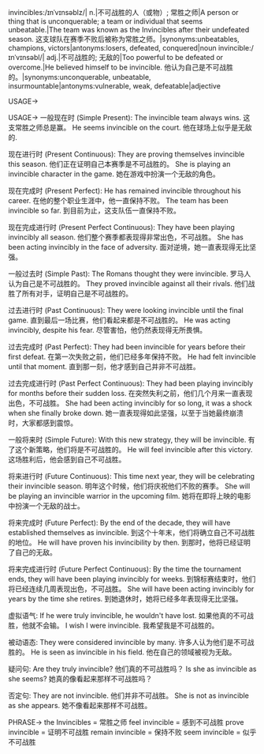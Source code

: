 invincibles:/ɪnˈvɪnsəblz/| n.|不可战胜的人（或物）; 常胜之师|A person or thing that is unconquerable; a team or individual that seems unbeatable.|The team was known as the Invincibles after their undefeated season.  这支球队在赛季不败后被称为常胜之师。|synonyms:unbeatables, champions, victors|antonyms:losers, defeated, conquered|noun
invincible:/ɪnˈvɪnsəbl/| adj.|不可战胜的; 无敌的|Too powerful to be defeated or overcome.|He believed himself to be invincible. 他认为自己是不可战胜的。|synonyms:unconquerable, unbeatable, insurmountable|antonyms:vulnerable, weak, defeatable|adjective


USAGE->

USAGE->
一般现在时 (Simple Present):
The invincible team always wins.  这支常胜之师总是赢。
He seems invincible on the court.  他在球场上似乎是无敌的.

现在进行时 (Present Continuous):
They are proving themselves invincible this season. 他们正在证明自己本赛季是不可战胜的。
She is playing an invincible character in the game.  她在游戏中扮演一个无敌的角色。


现在完成时 (Present Perfect):
He has remained invincible throughout his career.  在他的整个职业生涯中，他一直保持不败。
The team has been invincible so far.  到目前为止，这支队伍一直保持不败。

现在完成进行时 (Present Perfect Continuous):
They have been playing invincibly all season. 他们整个赛季都表现得非常出色，不可战胜。
She has been acting invincibly in the face of adversity.  面对逆境，她一直表现得无比坚强。

一般过去时 (Simple Past):
The Romans thought they were invincible. 罗马人认为自己是不可战胜的。
They proved invincible against all their rivals. 他们战胜了所有对手，证明自己是不可战胜的。


过去进行时 (Past Continuous):
They were looking invincible until the final game. 直到最后一场比赛，他们看起来都是不可战胜的。
He was acting invincibly, despite his fear. 尽管害怕，他仍然表现得无所畏惧。


过去完成时 (Past Perfect):
They had been invincible for years before their first defeat. 在第一次失败之前，他们已经多年保持不败。
He had felt invincible until that moment. 直到那一刻，他才感到自己并非不可战胜。

过去完成进行时 (Past Perfect Continuous):
They had been playing invincibly for months before their sudden loss. 在突然失利之前，他们几个月来一直表现出色，不可战胜。
She had been acting invincibly for so long, it was a shock when she finally broke down. 她一直表现得如此坚强，以至于当她最终崩溃时，大家都感到震惊。

一般将来时 (Simple Future):
With this new strategy, they will be invincible. 有了这个新策略，他们将是不可战胜的。
He will feel invincible after this victory.  这场胜利后，他会感到自己不可战胜。


将来进行时 (Future Continuous):
This time next year, they will be celebrating their invincible season. 明年这个时候，他们将庆祝他们不败的赛季。
She will be playing an invincible warrior in the upcoming film. 她将在即将上映的电影中扮演一个无敌的战士。

将来完成时 (Future Perfect):
By the end of the decade, they will have established themselves as invincible. 到这个十年末，他们将确立自己不可战胜的地位。
He will have proven his invincibility by then. 到那时，他将已经证明了自己的无敌。


将来完成进行时 (Future Perfect Continuous):
By the time the tournament ends, they will have been playing invincibly for weeks. 到锦标赛结束时，他们将已经连续几周表现出色，不可战胜。
She will have been acting invincibly for years by the time she retires. 到她退休时，她将已经多年表现得无比坚强。

虚拟语气:
If he were truly invincible, he wouldn't have lost. 如果他真的不可战胜，他就不会输。
I wish I were invincible. 我希望我是不可战胜的。


被动语态:
They were considered invincible by many. 许多人认为他们是不可战胜的。
He is seen as invincible in his field. 他在自己的领域被视为无敌。


疑问句:
Are they truly invincible? 他们真的不可战胜吗？
Is she as invincible as she seems? 她真的像看起来那样不可战胜吗？


否定句:
They are not invincible. 他们并非不可战胜。
She is not as invincible as she appears. 她不像看起来那样不可战胜。



PHRASE->
the Invincibles = 常胜之师
feel invincible = 感到不可战胜
prove invincible = 证明不可战胜
remain invincible = 保持不败
seem invincible = 似乎不可战胜


